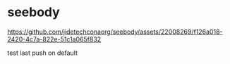 # seebody



https://github.com/jidetechconaorg/seebody/assets/22008269/f126a018-2420-4c7a-822e-51c1a065f832

test last push on default
